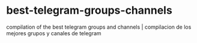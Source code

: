 # best-telegram-groups-channels
compilation of the best telegram groups and channels | compilacion de los mejores grupos y canales de telegram
